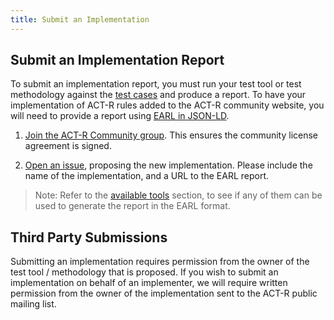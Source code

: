 ```yaml
---
title: Submit an Implementation
---
```


## Submit an Implementation Report

To submit an implementation report, you must run your test tool or test methodology against the [test cases](../testcases/) and produce a report. To have your implementation of ACT-R rules added to the ACT-R community website, you will need to provide a report using [EARL in JSON-LD](../earl-reports/).

1. [Join the ACT-R Community group](https://w3.org/community/act-r/). This ensures the community license agreement is signed.

2. [Open an issue](https://github.com/act-rules/act-rules.github.io/issues/new), proposing the new implementation. Please include the name of the implementation, and a URL to the EARL report.

> Note: Refer to the [available tools](/pages/implementations/tools/) section, to see if any of them can be used to generate the report in the EARL format.

## Third Party Submissions

Submitting an implementation requires permission from the owner of the test tool / methodology that is proposed. If you wish to submit an implementation on behalf of an implementer, we will require written permission from the owner of the implementation sent to the ACT-R public mailing list.
